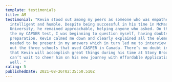 ```yaml
---
template: testimonials
title: AM
testimonial: "Kevin stood out among my peers as someone who was empathetic,
  intelligent and humble. Despite being successful in his time in McMaster
  University, he remained approachable, helping anyone who asked. On the eve of
  the my CAPSER test, I was beginning to question myself, having doubts about my
  preparation. Kevin calmed me down and clearly explained all the elements that
  needed to be present in my answers which in turn led me to interview at two
  out the three schools that used CASPER in Canada. There’s no doubt in my mind
  that Kevin will accomplish great things during his time at Stony Brook and I
  can’t wait to cheer him on his new journey with Affordable Applications as
  well. "
rating: 5
publishedDate: 2021-08-26T02:35:50.510Z
---
```

